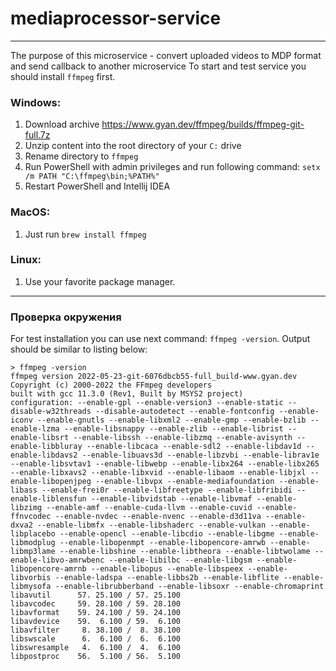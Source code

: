 # mediaprocessor-service
___

The purpose of this microservice - convert uploaded videos to MDP format and send callback to another microservice
To start and test service you should install `ffmpeg` first.

### Windows:

1. Download archive https://www.gyan.dev/ffmpeg/builds/ffmpeg-git-full.7z
2. Unzip content into the root directory of your `C:` drive
3. Rename directory to `ffmpeg`
4. Run PowerShell with admin privileges and run following command: `setx /m PATH "C:\ffmpeg\bin;%PATH%"`
5. Restart PowerShell and Intellij IDEA

### MacOS:

1. Just run `brew install ffmpeg`

### Linux:

1. Use your favorite package manager.

___

### Проверка окружения
For test installation you can use next command: `ffmpeg -version`. Output should be similar to listing below:
```
> ffmpeg -version
ffmpeg version 2022-05-23-git-6076dbcb55-full_build-www.gyan.dev Copyright (c) 2000-2022 the FFmpeg developers
built with gcc 11.3.0 (Rev1, Built by MSYS2 project)
configuration: --enable-gpl --enable-version3 --enable-static --disable-w32threads --disable-autodetect --enable-fontconfig --enable-iconv --enable-gnutls --enable-libxml2 --enable-gmp --enable-bzlib --enable-lzma --enable-libsnappy --enable-zlib --enable-librist --enable-libsrt --enable-libssh --enable-libzmq --enable-avisynth --enable-libbluray --enable-libcaca --enable-sdl2 --enable-libdav1d --enable-libdavs2 --enable-libuavs3d --enable-libzvbi --enable-librav1e --enable-libsvtav1 --enable-libwebp --enable-libx264 --enable-libx265 --enable-libxavs2 --enable-libxvid --enable-libaom --enable-libjxl --enable-libopenjpeg --enable-libvpx --enable-mediafoundation --enable-libass --enable-frei0r --enable-libfreetype --enable-libfribidi --enable-liblensfun --enable-libvidstab --enable-libvmaf --enable-libzimg --enable-amf --enable-cuda-llvm --enable-cuvid --enable-ffnvcodec --enable-nvdec --enable-nvenc --enable-d3d11va --enable-dxva2 --enable-libmfx --enable-libshaderc --enable-vulkan --enable-libplacebo --enable-opencl --enable-libcdio --enable-libgme --enable-libmodplug --enable-libopenmpt --enable-libopencore-amrwb --enable-libmp3lame --enable-libshine --enable-libtheora --enable-libtwolame --enable-libvo-amrwbenc --enable-libilbc --enable-libgsm --enable-libopencore-amrnb --enable-libopus --enable-libspeex --enable-libvorbis --enable-ladspa --enable-libbs2b --enable-libflite --enable-libmysofa --enable-librubberband --enable-libsoxr --enable-chromaprint
libavutil      57. 25.100 / 57. 25.100
libavcodec     59. 28.100 / 59. 28.100
libavformat    59. 24.100 / 59. 24.100
libavdevice    59.  6.100 / 59.  6.100
libavfilter     8. 38.100 /  8. 38.100
libswscale      6.  6.100 /  6.  6.100
libswresample   4.  6.100 /  4.  6.100
libpostproc    56.  5.100 / 56.  5.100
```
